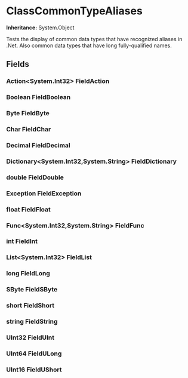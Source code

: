 # ClassCommonTypeAliases

**Inheritance:** System.Object  
  
Tests the display of common data types that have recognized aliases in .Net.
            Also common data types that have long fully-qualified names.

## Fields

### Action<System.Int32> FieldAction

### Boolean FieldBoolean

### Byte FieldByte

### Char FieldChar

### Decimal FieldDecimal

### Dictionary<System.Int32,System.String> FieldDictionary

### double FieldDouble

### Exception FieldException

### float FieldFloat

### Func<System.Int32,System.String> FieldFunc

### int FieldInt

### List<System.Int32> FieldList

### long FieldLong

### SByte FieldSByte

### short FieldShort

### string FieldString

### UInt32 FieldUInt

### UInt64 FieldULong

### UInt16 FieldUShort

